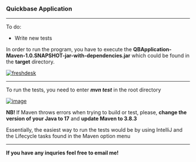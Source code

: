 <h3>Quickbase Application</h3>
<hr/>
<p> To do: </p>
<ul>
  <li> Write new tests </li>
</ul>
<p> In order to run the program, you have to execute the <strong>QBApplication-Maven-1.0.SNAPSHOT-jar-with-dependencies.jar</strong> which could be found in the <strong>target</strong> directory. </p>
<a href="https://ibb.co/v4kX14x"><img src="https://i.ibb.co/d4DmB40/freshdesk.png" alt="freshdesk" border="0"></a>

<hr/>
<p> To run the tests, you need to enter <strong><em>mvn test</em></strong> in the root directory</p>
<a href="https://ibb.co/ZKWJXdN"><img src="https://i.ibb.co/q9knjBx/image.png" alt="image" border="0"></a>

<br/>

<p> <strong> NB! </strong> If Maven throws errors when trying to build or test, please, <strong>change the version of your Java to 17</strong> and <strong>update Maven to 3.8.3 </strong></p>
<p> Essentially, the easiest way to run the tests would be by using IntelliJ and the Lifecycle tasks found in the Maven option menu</p>
<hr/>
<p><strong> If you have any inquries feel free to email me! </strong></p>
